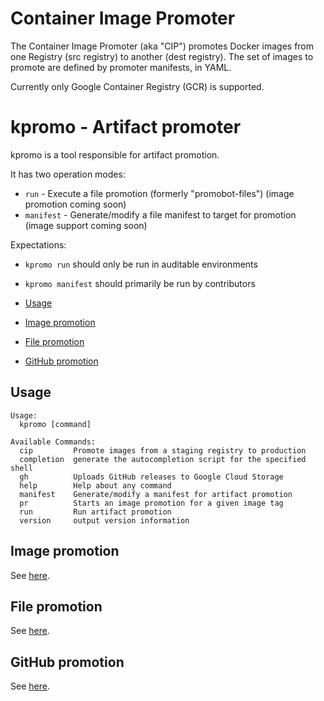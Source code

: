# Container Image Promoter

The Container Image Promoter (aka "CIP") promotes Docker images from one
Registry (src registry) to another (dest registry). The set of images to promote
are defined by promoter manifests, in YAML.

Currently only Google Container Registry (GCR) is supported.

# kpromo - Artifact promoter

kpromo is a tool responsible for artifact promotion.

It has two operation modes:

- `run` - Execute a file promotion (formerly "promobot-files") (image promotion coming soon)
- `manifest` - Generate/modify a file manifest to target for promotion (image support coming soon)

Expectations:

- `kpromo run` should only be run in auditable environments
- `kpromo manifest` should primarily be run by contributors

- [Usage](#usage)
- [Image promotion](#image-promotion)
- [File promotion](#file-promotion)
- [GitHub promotion](#github-promotion)

## Usage

```console
Usage:
  kpromo [command]

Available Commands:
  cip         Promote images from a staging registry to production
  completion  generate the autocompletion script for the specified shell
  gh          Uploads GitHub releases to Google Cloud Storage
  help        Help about any command
  manifest    Generate/modify a manifest for artifact promotion
  pr          Starts an image promotion for a given image tag
  run         Run artifact promotion
  version     output version information
```

## Image promotion

See [here](./image-promotion.md).

## File promotion

See [here](./file-promotion.md).

## GitHub promotion

See [here](./github-promotion.md).

[docker]: https://docs.docker.com/get-docker
[golang]: https://golang.org/doc/install
